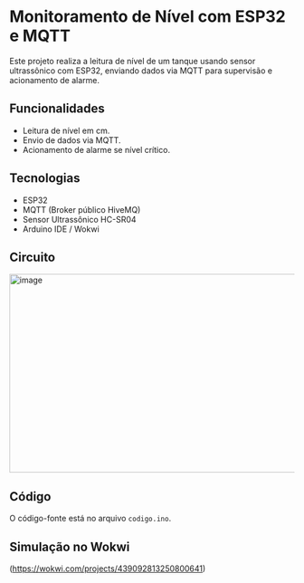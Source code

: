 # Monitoramento de Nível com ESP32 e MQTT

Este projeto realiza a leitura de nível de um tanque usando sensor ultrassônico com ESP32, enviando dados via MQTT para supervisão e acionamento de alarme.

## Funcionalidades
- Leitura de nível em cm.
- Envio de dados via MQTT.
- Acionamento de alarme se nível crítico.

## Tecnologias
- ESP32
- MQTT (Broker público HiveMQ)
- Sensor Ultrassônico HC-SR04
- Arduino IDE / Wokwi

## Circuito
<img width="571" height="351" alt="image" src="https://github.com/user-attachments/assets/8975362a-6b8b-45df-883a-c0ce592a2039" />


## Código
O código-fonte está no arquivo `codigo.ino`.

## Simulação no Wokwi
(https://wokwi.com/projects/439092813250800641)
